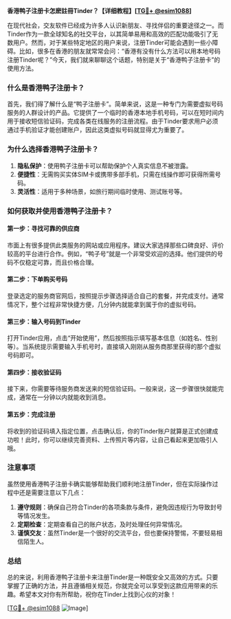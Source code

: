 **香港鸭子注册卡怎麽註冊Tinder？【详细教程】[[TG💪+ @esim1088](https://t.me/s/esim1088)]**

在现代社会，交友软件已经成为许多人认识新朋友、寻找伴侣的重要途径之一。而Tinder作为一款全球知名的社交平台，以其简单易用和高效的匹配功能吸引了无数用户。然而，对于某些特定地区的用户来说，注册Tinder可能会遇到一些小障碍。比如，很多在香港的朋友就常常会问：“香港有没有什么方法可以用本地号码注册Tinder呢？”今天，我们就来聊聊这个话题，特别是关于“香港鸭子注册卡”的使用方法。

### 什么是香港鸭子注册卡？

首先，我们得了解什么是“鸭子注册卡”。简单来说，这是一种专门为需要虚拟号码服务的人群设计的产品。它提供了一个临时的香港本地手机号码，可以在短时间内用于接收短信验证码，完成各类在线服务的注册流程。由于Tinder要求用户必须通过手机验证才能创建账户，因此这类虚拟号码就显得尤为重要了。

### 为什么选择香港鸭子注册卡？

1. **隐私保护**：使用鸭子注册卡可以帮助保护个人真实信息不被泄露。
2. **便捷性**：无需购买实体SIM卡或携带多部手机，只需在线操作即可获得所需号码。
3. **灵活性**：适用于多种场景，如旅行期间临时使用、测试账号等。

### 如何获取并使用香港鸭子注册卡？

#### 第一步：寻找可靠的供应商

市面上有很多提供此类服务的网站或应用程序。建议大家选择那些口碑良好、评价较高的平台进行合作。例如，“鸭子号”就是一个非常受欢迎的选择。他们提供的号码不仅稳定可靠，而且价格合理。

#### 第二步：下单购买号码

登录选定的服务商官网后，按照提示步骤选择适合自己的套餐，并完成支付。通常情况下，整个过程非常快捷方便，几分钟内就能拿到属于你的虚拟号码。

#### 第三步：输入号码到Tinder

打开Tinder应用，点击“开始使用”，然后按照指示填写基本信息（如姓名、性别等）。当系统提示需要输入手机号时，直接填入刚刚从服务商那里获得的那个虚拟号码即可。

#### 第四步：接收验证码

接下来，你需要等待服务商发送来的短信验证码。一般来说，这一步骤很快就能完成，通常在一分钟以内就能收到消息。

#### 第五步：完成注册

将收到的验证码填入指定位置，点击确认后，你的Tinder账户就算是正式创建成功啦！此时，你可以继续完善资料、上传照片等内容，让自己看起来更加吸引人哦。

### 注意事项

虽然使用香港鸭子注册卡确实能够帮助我们顺利地注册Tinder，但在实际操作过程中还是需要注意以下几点：

1. **遵守规则**：确保自己符合Tinder的各项条款与条件，避免因违规行为导致封号等情况发生。
2. **定期检查**：定期查看自己的账户状态，及时处理任何异常情况。
3. **谨慎交友**：虽然Tinder是一个很好的交流平台，但也要保持警惕，不要轻易相信陌生人。

### 总结

总的来说，利用香港鸭子注册卡来注册Tinder是一种既安全又高效的方式。只要掌握了正确的方法，并且遵循相关规范，你就完全可以享受到这款应用带来的乐趣。希望本文对你有所帮助，祝你在Tinder上找到心仪的对象！

[[TG💪+ @esim1088](https://t.me/s/esim1088) ![Image](https://i.postimg.cc/4NQfJmqS/Snipaste-2025-05-13-00-14-12.png)]